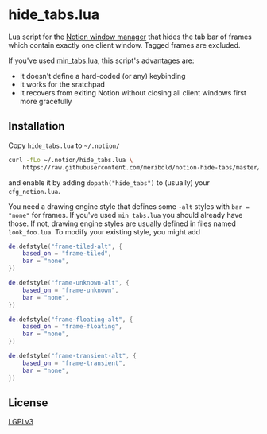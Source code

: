 # hide_tabs.lua

Lua script for the [Notion window manager][1] that hides the tab bar of frames which
contain exactly one client window.  Tagged frames are excluded.

If you've used [min_tabs.lua][2], this script's advantages are:
* It doesn't define a hard-coded (or any) keybinding
* It works for the sratchpad
* It recovers from exiting Notion without closing all client windows first more gracefully

[1]: https://github.com/raboof/notion
[2]: https://github.com/raboof/notion/blob/master/contrib/scripts/min_tabs.lua

## Installation

Copy `hide_tabs.lua` to `~/.notion/`
```sh
curl -fLo ~/.notion/hide_tabs.lua \
    https://raw.githubusercontent.com/meribold/notion-hide-tabs/master/hide_tabs.lua
```
and enable it by adding `dopath("hide_tabs")` to
(usually) your `cfg_notion.lua`.

You need a drawing engine style that defines some `-alt` styles with `bar = "none"` for
frames.  If you've used `min_tabs.lua` you should already have those.  If not, drawing
engine styles are usually defined in files named `look_foo.lua`.  To modify your existing
style, you might add
```lua
de.defstyle("frame-tiled-alt", {
    based_on = "frame-tiled",
    bar = "none",
})

de.defstyle("frame-unknown-alt", {
    based_on = "frame-unknown",
    bar = "none",
})

de.defstyle("frame-floating-alt", {
    based_on = "frame-floating",
    bar = "none",
})

de.defstyle("frame-transient-alt", {
    based_on = "frame-transient",
    bar = "none",
})
```

## License

[LGPLv3](http://www.gnu.org/licenses/lgpl-3.0.en.html)

<!--- vim: set tw=90 sts=-1 sw=4 et spell: -->
